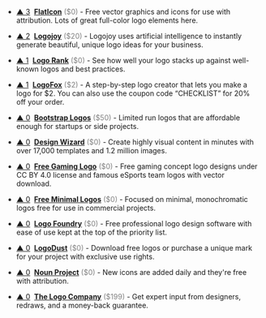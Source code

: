 - <a href="#vote-form" class="vote-link" rel="modal:open" id="recN05viFjZ7a23j3">&#x25B2; <span class="count">3</span></a> &nbsp;**[FlatIcon](https://www.flaticon.com/)** <span style="color: grey;">($0)</span> - Free vector graphics and icons for use with attribution. Lots of great full-color logo elements here.

- <a href="#vote-form" class="vote-link" rel="modal:open" id="recGhwHntLBbwHFTN">&#x25B2; <span class="count">2</span></a> &nbsp;**[Logojoy](https://logojoy.com/)** <span style="color: grey;">($20)</span> - Logojoy uses artificial intelligence to instantly generate beautiful, unique logo ideas for your business.

- <a href="#vote-form" class="vote-link" rel="modal:open" id="rec9yjE7iiyuf29Uf">&#x25B2; <span class="count">1</span></a> &nbsp;**[Logo Rank](http://brandmark.io/logo-rank/)** <span style="color: grey;">($0)</span> - See how well your logo stacks up against well-known logos and best practices.

- <a href="#vote-form" class="vote-link" rel="modal:open" id="recFQMmJ9qb5M4P00">&#x25B2; <span class="count">1</span></a> &nbsp;**[LogoFox](https://logofox.co/)** <span style="color: grey;">($2)</span> - A step-by-step logo creator that lets you make a logo for $2. You can also use the coupon code “CHECKLIST” for 20% off your order.

- <a href="#vote-form" class="vote-link" rel="modal:open" id="recIh0S1QoBbOrVxZ">&#x25B2; <span class="count">0</span></a> &nbsp;**[Bootstrap Logos](https://bootstraplogos.com/)** <span style="color: grey;">($50)</span> - Limited run logos that are affordable enough for startups or side projects.

- <a href="#vote-form" class="vote-link" rel="modal:open" id="recc1fMBKyh38QvlJ">&#x25B2; <span class="count">0</span></a> &nbsp;**[Design Wizard](https://designwizard.com/)** <span style="color: grey;">($0)</span> - Create highly visual content in minutes with over 17,000 templates and 1.2 million images.

- <a href="#vote-form" class="vote-link" rel="modal:open" id="recDZHBLuwrbaa2iR">&#x25B2; <span class="count">0</span></a> &nbsp;**[Free Gaming Logo](https://www.freegaminglogo.com)** <span style="color: grey;">($0)</span> - Free gaming concept logo designs under CC BY 4.0 license and famous eSports team logos with vector download.

- <a href="#vote-form" class="vote-link" rel="modal:open" id="recwv6xtQdjHdJCOy">&#x25B2; <span class="count">0</span></a> &nbsp;**[Free Minimal Logos](http://freeminimallogos.com/)** <span style="color: grey;">($0)</span> - Focused on minimal, monochromatic logos free for use in commercial projects.

- <a href="#vote-form" class="vote-link" rel="modal:open" id="recRMbcGBw9ZPkzXo">&#x25B2; <span class="count">0</span></a> &nbsp;**[Logo Foundry](http://www.logomakerapp.com)** <span style="color: grey;">($0)</span> - Free professional logo design software with ease of use kept at the top of the priority list.

- <a href="#vote-form" class="vote-link" rel="modal:open" id="recjS90FArgBVk4cH">&#x25B2; <span class="count">0</span></a> &nbsp;**[LogoDust](http://logodust.com/)** <span style="color: grey;">($0)</span> - Download free logos or purchase a unique mark for your project with exclusive use rights.

- <a href="#vote-form" class="vote-link" rel="modal:open" id="recRXZtBGaNeAdS0H">&#x25B2; <span class="count">0</span></a> &nbsp;**[Noun Project](https://thenounproject.com/)** <span style="color: grey;">($0)</span> - New icons are added daily and they're free with attribution.

- <a href="#vote-form" class="vote-link" rel="modal:open" id="recFqIxau19oA4d2y">&#x25B2; <span class="count">0</span></a> &nbsp;**[The Logo Company](http://www.kqzyfj.com/click-8424281-10526654)** <span style="color: grey;">($199)</span> - Get expert input from designers, redraws, and a money-back guarantee.

